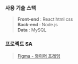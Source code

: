 ### 사용 기술 스택

>**Front-end** : React html css <br>
>**Back-end** : Node.js <br>
>**Data** : MySQL

### 프로젝트 SA
> [Figma - 와이어 프레임](https://www.figma.com/file/7yhHhgdGIKCiHa6WlH8xQq/%EC%99%80%EC%9D%B4%EC%96%B4%ED%94%84%EB%A0%88%EC%9E%84?node-id=0%3A1&t=pFSzGMY1heAmcrAL-1)
